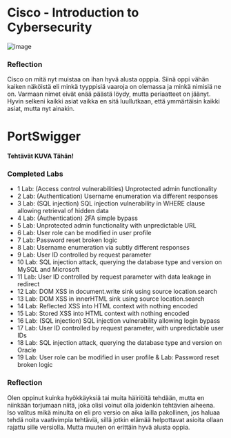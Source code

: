 # Cisco - Introduction to Cybersecurity

![image](https://github.com/user-attachments/assets/31c5743b-49b5-437d-a473-fe814178684f)

### Reflection

Cisco on mitä nyt muistaa on ihan hyvä alusta opppia. Siinä oppi vähän kaiken näköistä eli minkä tyyppisiä vaaroja on olemassa ja minkä nimisiä ne on. Varmaan nimet eivät enää päästä löydy, mutta periaatteet on jäänyt. Hyvin selkeni kaikki asiat vaikka en sitä luullutkaan, että ymmärtäisin kaikki asiat, mutta nyt ainakin. 

# PortSwigger

#### Tehtävät KUVA Tähän!

### Completed Labs
- 1 Lab: (Access control vulnerabilities) Unprotected admin functionality
- 2 Lab: (Authentication) Username enumeration via different responses
- 3 Lab: (SQL injection) SQL injection vulnerability in WHERE clause allowing retrieval of hidden data
- 4 Lab: (Authentication) 2FA simple bypass
- 5 Lab: Unprotected admin functionality with unpredictable URL
- 6 Lab: User role can be modified in user profile
- 7 Lab: Password reset broken logic
- 8 Lab: Username enumeration via subtly different responses
- 9 Lab: User ID controlled by request parameter
- 10 Lab: SQL injection attack, querying the database type and version on MySQL and Microsoft
- 11 Lab: User ID controlled by request parameter with data leakage in redirect
- 12 Lab: DOM XSS in document.write sink using source location.search
- 13 Lab: DOM XSS in innerHTML sink using source location.search
- 14 Lab: Reflected XSS into HTML context with nothing encoded
- 15 Lab: Stored XSS into HTML context with nothing encoded
- 16 Lab: (SQL injection) SQL injection vulnerability allowing login bypass
- 17 Lab: User ID controlled by request parameter, with unpredictable user IDs
- 18 Lab: SQL injection attack, querying the database type and version on Oracle
- 19 Lab: User role can be modified in user profile & Lab: Password reset broken logic

### Reflection

Olen oppinut kuinka hyökkäyksiä tai muita häiriöitä tehdään, mutta en niinkään torjumaan niitä, joka olisi voinut olla joidenkin tehtävien aiheena. Iso valitus mikä minulta on eli pro versio on aika lailla pakollinen, jos haluaa tehdä noita vaativimpia tehtäviä, sillä jotkin elämää helpottavat asioita ollaan rajattu sille versiolla. Mutta muuten on erittäin hyvä alusta oppia.
